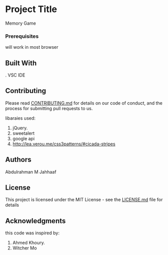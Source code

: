 # Project Title

Memory Game 

### Prerequisites

will work in most browser


## Built With

. VSC IDE

## Contributing

Please read [CONTRIBUTING.md](https://gist.github.com/PurpleBooth/b24679402957c63ec426) for details on our code of conduct, and the process for submitting pull requests to us.

libaraies used:
1. jQuery. 
2. sweetalert
3. google api
4. http://lea.verou.me/css3patterns/#cicada-stripes

## Authors
Abdulrahman M Jahhaaf

## License

This project is licensed under the MIT License - see the [LICENSE.md](LICENSE.md) file for details

## Acknowledgments
this code was inspired by:
1. Ahmed Khoury. 
2. Witcher Mo
